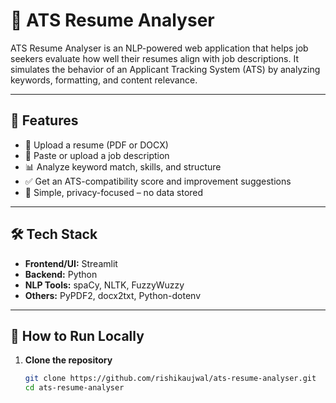 # 📄 ATS Resume Analyser

ATS Resume Analyser is an NLP-powered web application that helps job seekers evaluate how well their resumes align with job descriptions. It simulates the behavior of an Applicant Tracking System (ATS) by analyzing keywords, formatting, and content relevance.

---

## 🚀 Features

- 📄 Upload a resume (PDF or DOCX)
- 📝 Paste or upload a job description
- 📊 Analyze keyword match, skills, and structure
- ✅ Get an ATS-compatibility score and improvement suggestions
- 🔐 Simple, privacy-focused – no data stored

---

## 🛠️ Tech Stack

- **Frontend/UI:** Streamlit
- **Backend:** Python
- **NLP Tools:** spaCy, NLTK, FuzzyWuzzy
- **Others:** PyPDF2, docx2txt, Python-dotenv

---

## 🧪 How to Run Locally

1. **Clone the repository**
   ```bash
   git clone https://github.com/rishikaujwal/ats-resume-analyser.git
   cd ats-resume-analyser
